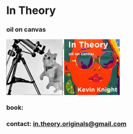 # In Theory

### oil on canvas

<IMG WIDTH=300 ALIGN=CENTER SRC="in-theory-cover.jpg"> 

### book: 
### contact:  in.theory.originals@gmail.com
